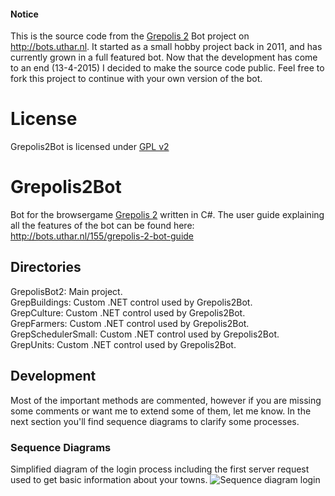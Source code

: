 #### Notice
This is the source code from the [Grepolis 2](http://en.grepolis.com/) Bot project on http://bots.uthar.nl.
It started as a small hobby project back in 2011, and has currently grown in a full featured bot. Now that the development has come to an end (13-4-2015) I decided to make the source code public. Feel free to fork this project to continue with your own version of the bot.

# License
Grepolis2Bot is licensed under [GPL v2](http://choosealicense.com/licenses/gpl-2.0/)

# Grepolis2Bot
Bot for the browsergame [Grepolis 2](http://en.grepolis.com/) written in C#. The user guide explaining all the features of the bot can be found here:
http://bots.uthar.nl/155/grepolis-2-bot-guide

## Directories
GrepolisBot2: Main project.  
GrepBuildings: Custom .NET control used by Grepolis2Bot.  
GrepCulture: Custom .NET control used by Grepolis2Bot.  
GrepFarmers: Custom .NET control used by Grepolis2Bot.  
GrepSchedulerSmall: Custom .NET control used by Grepolis2Bot.  
GrepUnits: Custom .NET control used by Grepolis2Bot.  

## Development
Most of the important methods are commented, however if you are missing some comments or want me to extend some of them, let me know. In the next section you'll find sequence diagrams to clarify some processes.

### Sequence Diagrams
Simplified diagram of the login process including the first server request used to get basic information about your towns.
![Sequence diagram login](http://i58.tinypic.com/1zml64p.png)





